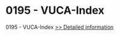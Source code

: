 # 0195 - VUCA-Index
0195 - VUCA-Index
[>> Detailed information](https://secure.shareit.com/shareit/product.html?productid=301010954&affiliateid=200057808)
